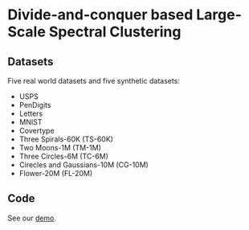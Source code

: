 # Divide-and-conquer based Large-Scale Spectral Clustering

## Datasets
Five real world datasets and five synthetic datasets:

- USPS 
- PenDigits 
- Letters 
- MNIST 
- Covertype 
- Three Spirals-60K (TS-60K)
- Two Moons-1M (TM-1M)
- Three Circles-6M (TC-6M)
- Cirecles and Gaussians-10M (CG-10M) 
- Flower-20M (FL-20M) 

## Code 

See our [demo](demo.m).
